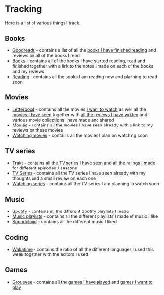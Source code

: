 # Tracking
Here is a list of various things I track.

## Books
- [Goodreads](https://www.goodreads.com/user/show/15768482-nikita-voloboev) - contains a list of all the [books I have finished reading](https://www.goodreads.com/review/list/15768482?shelf=read) and reviews on all of the books I read
- [Books](../books/Books.md) - contains all of the books I have started reading, read and finished together with a link to the notes I made on each of the books and my reviews
- [Reading](../working-on/Reading.md) - contains all the books I am reading now and planning to read soon

## Movies
- [Letterboxd](https://letterboxd.com/NikitaVoloboev/) - contains all the movies [I want to watch](https://letterboxd.com/nikitavoloboev/watchlist/) as well all the [movies I have seen](https://letterboxd.com/nikitavoloboev/films/) together with [all the reviews I have written](https://letterboxd.com/nikitavoloboev/films/reviews/by/added/) and various movie collections I have made and shared
- [Movies]() - contains all the movies I have seen already with a link to my reviews on these movies
- [Watching movies](../movies/watching-movies.md) - contains all the movies I plan on watching soon

## TV series
- [Trakt](https://trakt.tv/users/nikivi) - contains [all the TV series I have seen](https://trakt.tv/users/nikivi/history) and [all the ratings I made](https://trakt.tv/users/nikivi/ratings) for different episodes /  seasons 
- [TV Series](../tv-series/tv-series.md) - contains all the TV series I have seen already with my thoughts and a small review on each one
- [Watching series](../tv-series/watching-series.md) - contains all the TV series I am planning to watch soon

## Music 
- [Spotify](https://open.spotify.com/user/nikitavoloboev) - contains all the different Spotify playlists I made
- [Music playlists](../music/music-plays.md) - contains all the different playlists I made of music I like
- [Soundcloud](https://soundcloud.com/nikitavoloboev) - contains all the different music I liked

## Coding
- [Wakatime](https://wakatime.com/@nikivi) - contains the ratio of all the different languages I used this week together with the editors I used

## Games
- [Grouevee](https://www.grouvee.com/user/nikivi/) - contains all the [games I have played](https://www.grouvee.com/user/nikivi/shelves/12649-played/?num=25) and [games I want to play](https://www.grouvee.com/user/nikivi/shelves/12652-wish-list/?num=25)


